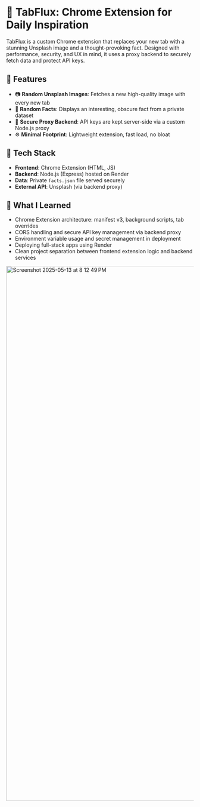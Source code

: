 # 🧠 TabFlux: Chrome Extension for Daily Inspiration

TabFlux is a custom Chrome extension that replaces your new tab with a stunning Unsplash image and a thought-provoking fact. Designed with performance, security, and UX in mind, it uses a proxy backend to securely fetch data and protect API keys.

## 🚀 Features

- 📷 **Random Unsplash Images**: Fetches a new high-quality image with every new tab
- 🧠 **Random Facts**: Displays an interesting, obscure fact from a private dataset
- 🔐 **Secure Proxy Backend**: API keys are kept server-side via a custom Node.js proxy
- ⚙️ **Minimal Footprint**: Lightweight extension, fast load, no bloat

## 🧩 Tech Stack

- **Frontend**: Chrome Extension (HTML, JS)
- **Backend**: Node.js (Express) hosted on Render
- **Data**: Private `facts.json` file served securely
- **External API**: Unsplash (via backend proxy)

## 🧠 What I Learned

- Chrome Extension architecture: manifest v3, background scripts, tab overrides
- CORS handling and secure API key management via backend proxy
- Environment variable usage and secret management in deployment
- Deploying full-stack apps using Render
- Clean project separation between frontend extension logic and backend services

<img width="1433" alt="Screenshot 2025-05-13 at 8 12 49 PM" src="https://github.com/user-attachments/assets/64292cac-3481-4b5a-a642-e75fb6fbeb46" />
